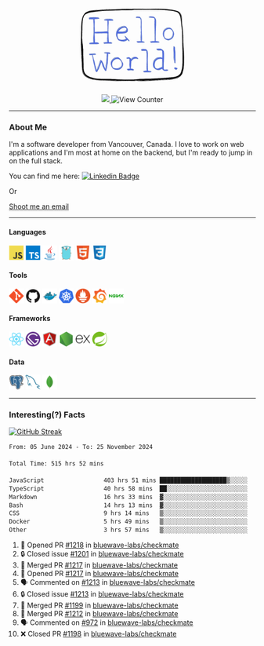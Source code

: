 <div align="center">
    <img src="./img/hello_world.webp" height="200px" width="">
    <div>
        <a href="https://www.linkedin.com/in/ajhollid">
            <img src="https://img.shields.io/badge/LinkedIn-blue"/>
        </a>
        <img src="https://komarev.com/ghpvc/?username=ajhollid&color=yellow" alt="View Counter">
    </div>
</div>

---

### About Me

I'm a software developer from Vancouver, Canada. I love to work on web applications and I'm most at home on the backend, but I'm ready to jump in on the full stack.

You can find me here: [![Linkedin Badge](https://img.shields.io/badge/-ajhollid-blue?style=flat&logo=Linkedin&logoColor=white)](https://www.linkedin.com/in/ajhollid)

Or

[Shoot me an email](mailto:ajhollid@gmail.com)

---

#### Languages

<div>
    <img src="./img/devicons/javascript-original.svg" width=30 height=30 alt="JavaScript">
    <img src="/img/devicons/typescript-original.svg" width=30 height=30 alt="TypeScript">
    <img src="./img/devicons/java-original.svg" width=30 height=30 alt="Java">
    <img src="./img/devicons/go-original.svg" width=30 height=30 alt="Golang">
    <img src="./img/devicons/html5-original.svg" width=30 height=30 alt="HTML 5">
    <img src="./img/devicons/css3-original.svg" width=30 height=30 alt="CSS 3">
</div>

#### Tools

<div>
    <img src="./img/devicons/git-original.svg" width=30 height=30 alt="Git">
    <img src="./img/devicons/github-original.svg" width=30 height=30 alt="Github">
    <img src="./img/devicons/docker-original.svg" width=30 
    height=30 alt="Docker">
    <img src="./img/devicons/kubernetes-original.svg" width=30 height=30 alt="K8">
    <img src="./img/devicons/prometheus-original.svg" width=30 height=30 alt="Prometheus">
    <img src="./img/devicons/grafana-original.svg" width=30 height=30 alt="Grafana">
    <img src="./img/devicons/nginx-original.svg" width=30 height=30 alt="Nginx">
</div>

#### Frameworks

<div>
    <img src="./img/devicons/react-original.svg" width=30 height=30 alt="React">
    <img src="./img/devicons/gatsby-original.svg" width=30 height=30 alt="Gatsby">
    <img src="./img/devicons/angularjs-original.svg" width=30 height=30 alt="AngularJS">
    <img src="./img/devicons/nodejs-original.svg" width=30 height=30 alt="NodeJS">
    <img src="./img/devicons/express-original.svg" width=30 height=30 alt="Express">
    <img src="./img/devicons/spring-original.svg" width=30 height=30 alt="Spring">
</div>

#### Data

<div>
    <img src="./img/devicons/postgresql-original.svg" width=30 height=30 alt="Postgresql">
    <img src="./img/devicons/mysql-original.svg" width=30 height=30 alt="Mysql">
    <img src="./img/devicons/mongodb-original.svg" width=30 height=30 alt="MongoDB">
</div>

---

### Interesting(?) Facts

[![GitHub Streak](http://github-readme-streak-stats.herokuapp.com?user=ajhollid)](https://git.io/streak-stats)

 <!--START_SECTION:waka-->

```txt
From: 05 June 2024 - To: 25 November 2024

Total Time: 515 hrs 52 mins

JavaScript                 403 hrs 51 mins ███████████████████▒░░░░░   77.69 %
TypeScript                 40 hrs 58 mins  ██░░░░░░░░░░░░░░░░░░░░░░░   07.88 %
Markdown                   16 hrs 33 mins  ▓░░░░░░░░░░░░░░░░░░░░░░░░   03.19 %
Bash                       14 hrs 13 mins  ▓░░░░░░░░░░░░░░░░░░░░░░░░   02.74 %
CSS                        9 hrs 14 mins   ▒░░░░░░░░░░░░░░░░░░░░░░░░   01.78 %
Docker                     5 hrs 49 mins   ▒░░░░░░░░░░░░░░░░░░░░░░░░   01.12 %
Other                      3 hrs 57 mins   ▒░░░░░░░░░░░░░░░░░░░░░░░░   00.76 %
```

<!--END_SECTION:waka-->


<!--START_SECTION:activity-->
1. 💪 Opened PR [#1218](https://github.com/bluewave-labs/checkmate/pull/1218) in [bluewave-labs/checkmate](https://github.com/bluewave-labs/checkmate)
2. 🔒 Closed issue [#1201](https://github.com/bluewave-labs/checkmate/issues/1201) in [bluewave-labs/checkmate](https://github.com/bluewave-labs/checkmate)
3. 🎉 Merged PR [#1217](https://github.com/bluewave-labs/checkmate/pull/1217) in [bluewave-labs/checkmate](https://github.com/bluewave-labs/checkmate)
4. 💪 Opened PR [#1217](https://github.com/bluewave-labs/checkmate/pull/1217) in [bluewave-labs/checkmate](https://github.com/bluewave-labs/checkmate)
5. 🗣 Commented on [#1213](https://github.com/bluewave-labs/checkmate/issues/1213#issuecomment-2502511116) in [bluewave-labs/checkmate](https://github.com/bluewave-labs/checkmate)
6. 🔒 Closed issue [#1213](https://github.com/bluewave-labs/checkmate/issues/1213) in [bluewave-labs/checkmate](https://github.com/bluewave-labs/checkmate)
7. 🎉 Merged PR [#1199](https://github.com/bluewave-labs/checkmate/pull/1199) in [bluewave-labs/checkmate](https://github.com/bluewave-labs/checkmate)
8. 🎉 Merged PR [#1212](https://github.com/bluewave-labs/checkmate/pull/1212) in [bluewave-labs/checkmate](https://github.com/bluewave-labs/checkmate)
9. 🗣 Commented on [#972](https://github.com/bluewave-labs/checkmate/pull/972#issuecomment-2502414043) in [bluewave-labs/checkmate](https://github.com/bluewave-labs/checkmate)
10. ❌ Closed PR [#1198](https://github.com/bluewave-labs/checkmate/pull/1198) in [bluewave-labs/checkmate](https://github.com/bluewave-labs/checkmate)
<!--END_SECTION:activity-->
